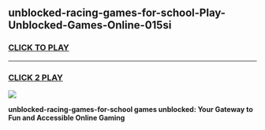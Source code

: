 
## unblocked-racing-games-for-school-Play-Unblocked-Games-Online-015si
<h3>
<a href="https://premium76.site?title=unblocked-racing-games-for-school&ref=25A">CLICK TO PLAY</a></h3>
<hr>

<h3>
<a href="https://premium76.site?title=unblocked-racing-games-for-school&ref=25A">CLICK 2 PLAY</a>
  
</h3>

<a href="https://premium76.site?title=unblocked-racing-games-for-school&ref=25A"><img src="https://clearcache.store/games.png"></a>


**unblocked-racing-games-for-school games unblocked: Your Gateway to Fun and Accessible Online Gaming**
